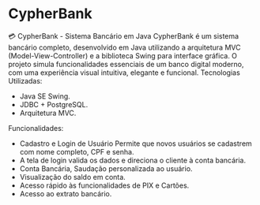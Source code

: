 # CypherBank
💳 CypherBank - Sistema Bancário em Java
CypherBank é um sistema bancário completo, desenvolvido em Java utilizando a arquitetura MVC (Model-View-Controller) e a biblioteca Swing para interface gráfica. O projeto simula funcionalidades essenciais de um banco digital moderno, com uma experiência visual intuitiva, elegante e funcional. 
Tecnologias Utilizadas:
- Java SE  Swing.
- JDBC + PostgreSQL.
- Arquitetura MVC.

 Funcionalidades:
- Cadastro e Login de Usuário Permite que novos usuários se cadastrem com nome completo, CPF e senha.
- A tela de login valida os dados e direciona o cliente à conta bancária.
- Conta Bancária, Saudação personalizada ao usuário.
- Visualização do saldo em conta.
- Acesso rápido às funcionalidades de PIX e Cartões.
- Acesso ao extrato bancário. 
